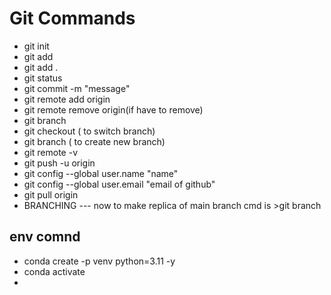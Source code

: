 # Git Commands
- git init
- git add <File>
- git add .
- git status
- git commit -m "message"
- git remote add origin <url>
- git remote remove origin(if have to remove)
- git branch
- git checkout <branch>( to switch branch)
- git branch <newbranch>( to create new branch)
- git remote -v
- git push -u origin <branch>
- git config --global user.name "name"
- git config --global user.email "email of github"
- git pull origin <branch>
- BRANCHING
--- now to make replica of main branch cmd is >git branch <newbranch>

## env comnd
- conda create -p venv python=3.11 -y
- conda activate <env name>
- 